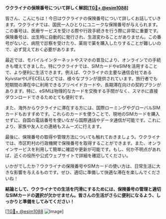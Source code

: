 **ウクライナの保険番号について詳しく解説[[TG💪+ @esim1088](https://t.me/s/esim1088)]**

皆さん、こんにちは！今日はウクライナの保険番号について詳しくお話していきます。ウクライナでは、国民一人ひとりにユニークな保険番号が与えられます。この番号は、医療サービスを受ける際や行政手続きを行う際に非常に重要です。保険番号は、出生時に自動的に発行され、生涯変わることがありません。この番号がないと、病院で診察を受けたり、薬局で薬を購入したりすることが難しいので、必ず覚えておく必要があります。

最近では、モバイルインターネットやスマホの普及により、オンラインでの手続きも増えてきました。特にウクライナでは、SIMカードやeSIMを活用することで、より便利に生活できます。例えば、ウクライナの主要な通信会社であるKyivstarやLIFECELLなどでは、様々なプランが提供されています。旅行者でも短期間の滞在中に利用できるプリペイドカードや、長期滞在向けの契約プランがあります。特に、eSIMは物理的なカードを交換する手間がなく、スマホに直接ダウンロードできるためとても便利です。

また、海外からウクライナに滞在する方には、国際ローミングやグローバルSIMカードもおすすめです。これらのカードを使うことで、現地のSIMカードを購入せずに、自国の電話番号を使いながら国際通話やデータ通信が可能です。これにより、家族や友人との連絡もスムーズに行えます。

最後に、保険番号の取得や管理方法についても触れておきましょう。ウクライナでは、市区町村の行政機関で保険番号を取得することができます。また、オンラインサービスを利用して簡単に確認や更新が可能です。もし、何か不明点があれば、近くの役所や公式ウェブサイトで詳細を確認してください。

いかがでしたか？ウクライナの保険番号やSIMカードの使い方は、日常生活に大きな影響を与えるものです。ぜひ、適切に準備して快適な滞在を楽しんでくださいね！

**結論として、ウクライナでの生活を円滑にするためには、保険番号の管理と適切なSIMカードの選択が欠かせません。皆さんの生活がさらに便利になるよう、しっかりと準備をしてみてください！**

[[TG💪+ @esim1088](https://t.me/s/esim1088) ![Image](https://i.postimg.cc/Y0z9fWf4/image.png)]